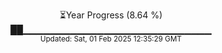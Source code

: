 <p align="center">
⏳Year Progress (8.64 %) <br>
██▁▁▁▁▁▁▁▁▁▁▁▁▁▁▁▁▁▁▁▁▁▁▁▁▁▁▁▁ <br>
<sub>Updated: Sat, 01 Feb 2025 12:35:29 GMT</sub>
</p>

